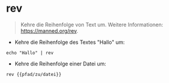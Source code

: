 # rev

> Kehre die Reihenfolge von Text um.
> Weitere Informationen: <https://manned.org/rev>.

- Kehre die Reihenfolge des Textes "Hallo" um:

`echo "Hallo" | rev`

- Kehre die Reihenfolge einer Datei um:

`rev {{pfad/zu/datei}}`
